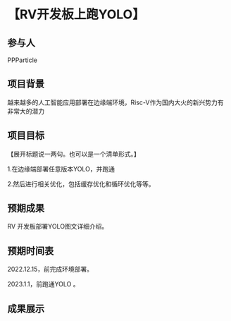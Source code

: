 # 【RV开发板上跑YOLO】

## 参与人

PPParticle

## 项目背景

越来越多的人工智能应用部署在边缘端环境，Risc-V作为国内大火的新兴势力有非常大的潜力

## 项目目标

【展开标题说一两句。也可以是一个清单形式。】

1.在边缘端部署任意版本YOLO，并跑通

2.然后进行相关优化，包括缓存优化和循环优化等等。

## 预期成果

RV 开发板部署YOLO图文详细介绍。

## 预期时间表

2022.12.15，前完成环境部署。

2023.1.1，前跑通YOLO 。

## 成果展示

